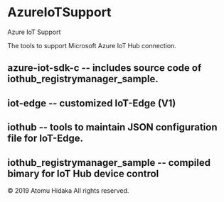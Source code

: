 # AzureIoTSupport
Azure IoT Support

The tools to support Microsoft Azure IoT Hub connection.

##  azure-iot-sdk-c -- includes source code of iothub_registrymanager_sample.
 
## iot-edge -- customized IoT-Edge (V1)
 
## iothub -- tools to maintain JSON configuration file for IoT-Edge.
 
## iothub_registrymanager_sample -- compiled bimary for IoT Hub device control

&copy; 2019 Atomu Hidaka  All rights reserved.
